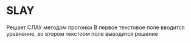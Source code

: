 # SLAY

Решает СЛАУ методом прогонки 
В первое текстовое поле вводится уравнение, во втором текстоом поле выводится решение 
